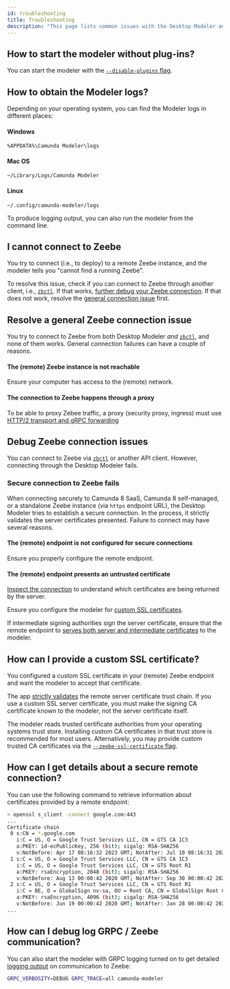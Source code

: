 ```yaml
---
id: troubleshooting
title: Troubleshooting
description: "This page lists common issues with the Desktop Modeler and potential resolutions."
---
```


## How to start the modeler without plug-ins?

You can start the modeler with the [`--disable-plugins` flag](https://docs.camunda.io/docs/components/modeler/desktop-modeler/flags/#disable-plug-ins).

## How to obtain the Modeler logs?

Depending on your operating system, you can find the Modeler logs in different places:

#### Windows

```plain
%APPDATA%\Camunda Modeler\logs
```

#### Mac OS

```plain
~/Library/Logs/Camunda Modeler
```

#### Linux

```plain
~/.config/camunda-modeler/logs
```

To produce logging output, you can also run the modeler from the command line.

## I cannot connect to Zeebe

You try to connect (i.e., to deploy) to a remote Zeebe instance, and the modeler tells you "cannot find a running Zeebe".

To resolve this issue, check if you can connect to Zeebe through another client, i.e., [`zbctl`](https://docs.camunda.io/docs/apis-tools/cli-client/). If that works, [further debug your Zeebe connection](#debug-zeebe-connection-issues). If that does not work, resolve the [general connection issue](#resolve-a-general-zeebe-connection-issue) first.

## Resolve a general Zeebe connection issue

You try to connect to Zeebe from both Desktop Modeler _and_ [`zbctl`](https://docs.camunda.io/docs/apis-tools/cli-client/), and none of them works. General connection failures can have a couple of reasons.

#### The (remote) Zeebe instance is not reachable

Ensure your computer has access to the (remote) network.

#### The connection to Zeebe happens through a proxy

To be able to proxy Zebee traffic, a proxy (security proxy, ingress) must use [HTTP/2 transport and gRPC forwarding](https://docs.camunda.io/docs/self-managed/platform-deployment/troubleshooting/#zeebe-ingress-grpc)

## Debug Zeebe connection issues

You can connect to Zeebe via [`zbctl`](https://docs.camunda.io/docs/apis-tools/cli-client/) or another API client. However, connecting through the Desktop Modeler fails.

### Secure connection to Zeebe fails

When connecting securely to Camunda 8 SaaS, Camunda 8 self-managed, or a standalone Zeebe instance (via `https` endpoint URL), the Desktop Modeler tries to establish a secure connection. In the process, it strictly validates the server certificates presented. Failure to connect may have several reasons.

#### The (remote) endpoint is not configured for secure connections

Ensure you properly configure the remote endpoint.

#### The (remote) endpoint presents an untrusted certificate

[Inspect the connection](#how-can-i-get-details-about-a-secure-remote-connection) to understand which certificates are being returned by the server.

Ensure you configure the modeler for [custom SSL certificates](#how-can-i-provide-a-custom-ssl-certificate).

If intermediate signing authorities sign the server certificate, ensure that the remote endpoint to [serves both server and intermediate certificates](https://nginx.org/en/docs/http/configuring_https_servers.html#chains) to the modeler.

## How can I provide a custom SSL certificate?

You configured a custom SSL certificate in your (remote) Zeebe endpoint and want the modeler to accept that certificate.

The app [strictly validates](https://docs.camunda.io/docs/next/components/modeler/desktop-modeler/flags/#zeebe-ssl-certificate) the remote server certificate trust chain. If you use a custom SSL server certificate, you must make the signing CA certificate known to the modeler, not the server certificate itself.

The modeler reads trusted certificate authorities from your operating systems trust store. Installing custom CA certificates in that trust store is recommended for most users. Alternatively, you may provide custom trusted CA certificates via the [`--zeebe-ssl-certificate` flag](https://docs.camunda.io/docs/next/components/modeler/desktop-modeler/flags/#zeebe-ssl-certificate).

## How can I get details about a secure remote connection?

You can use the following command to retrieve information about certificates provided by a remote endpoint:

```sh
> openssl s_client -connect google.com:443
...
Certificate chain
 0 s:CN = *.google.com
   i:C = US, O = Google Trust Services LLC, CN = GTS CA 1C3
   a:PKEY: id-ecPublicKey, 256 (bit); sigalg: RSA-SHA256
   v:NotBefore: Apr 17 08:16:32 2023 GMT; NotAfter: Jul 10 08:16:31 2023 GMT
 1 s:C = US, O = Google Trust Services LLC, CN = GTS CA 1C3
   i:C = US, O = Google Trust Services LLC, CN = GTS Root R1
   a:PKEY: rsaEncryption, 2048 (bit); sigalg: RSA-SHA256
   v:NotBefore: Aug 13 00:00:42 2020 GMT; NotAfter: Sep 30 00:00:42 2027 GMT
 2 s:C = US, O = Google Trust Services LLC, CN = GTS Root R1
   i:C = BE, O = GlobalSign nv-sa, OU = Root CA, CN = GlobalSign Root CA
   a:PKEY: rsaEncryption, 4096 (bit); sigalg: RSA-SHA256
   v:NotBefore: Jun 19 00:00:42 2020 GMT; NotAfter: Jan 28 00:00:42 2028 GMT
...
```

## How can I debug log GRPC / Zeebe communication?

You can also start the modeler with GRPC logging turned on to get detailed [logging output](#how-to-obtain-the-modeler-logs) on communication to Zeebe:

```sh
GRPC_VERBOSITY=DEBUG GRPC_TRACE=all camunda-modeler
```
